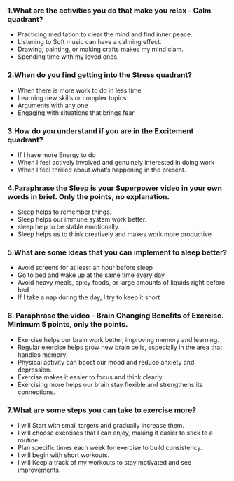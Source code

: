 ### 1.What are the activities you do that make you relax - Calm quadrant?
- Practicing meditation to clear the mind and find inner peace.
- Listening to Soft music can have a calming effect.
- Drawing, painting, or making crafts makes my mind clam.
- Spending time with my loved ones.

### 2.When do you find getting into the Stress quadrant?
- When there is more work to do in less time 
- Learning new skills or complex topics
- Arguments with any one
- Engaging with situations that brings fear

### 3.How do you understand if you are in the Excitement quadrant?
- If I have more Energy to do
- When I feel actively involved and genuinely interested in doing work
- When I feel thrilled about what’s happening in the present.

### 4.Paraphrase the Sleep is your Superpower video in your own words in brief. Only the points, no explanation.
- Sleep helps to remember things.
- Sleep helps our immune system work better.
- sleep help to be stable emotionally.
- Sleep helps us to think creatively and makes work more productive

### 5.What are some ideas that you can implement to sleep better?
- Avoid screens for at least an hour before sleep
- Go to bed and wake up at the same time every day
- Avoid heavy meals, spicy foods, or large amounts of liquids right before bed 
- If I take a nap during the day, I try to keep it short

### 6. Paraphrase the video - Brain Changing Benefits of Exercise. Minimum 5 points, only the points.
- Exercise helps our brain work better, improving memory and learning.
- Regular exercise helps grow new brain cells, especially in the area that handles memory.
- Physical activity can boost our mood and reduce anxiety and depression.
- Exercise makes it easier to focus and think clearly.
- Exercising more helps our brain stay flexible and strengthens its connections.

### 7.What are some steps you can take to exercise more?
- I will Start with small targets and gradually increase them.
- I will choose exercises that I can enjoy, making it easier to stick to a routine.
- Plan specific times each week for exercise to build consistency.
- I will begin with short workouts.
- I will Keep a track of my workouts to stay motivated and see improvements.